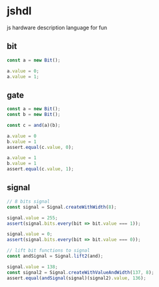 jshdl
===========

js hardware description language for fun

## bit

```typescript
const a = new Bit();

a.value = 0;
a.value = 1;
```

## gate

```typescript
const a = new Bit();
const b = new Bit();

const c = and(a)(b);

a.value = 0
b.value = 1
assert.equal(c.value, 0);

a.value = 1
b.value = 1
assert.equal(c.value, 1);
```

## signal

```typescript
// 8 bits signal
const signal = Signal.createWithWidth(8);

signal.value = 255;
assert(signal.bits.every(bit => bit.value === 1));

signal.value = 0;
assert(signal.bits.every(bit => bit.value === 0));

// lift bit functions to signal
const andSignal = Signal.lift2(and);

signal.value = 138;
const signal2 = Signal.createWithValueAndWidth(137, 8);
assert.equal(andSignal(signal)(signal2).value, 136);
```
